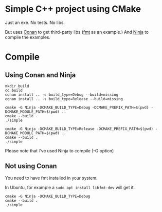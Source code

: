 # Simple C++ project using CMake

Just an exe. No tests. No libs.

But uses [Conan](https://conan.io/) to get third-party libs ([fmt](https://github.com/fmtlib/fmt) as an example.)
And [Ninja](https://ninja-build.org/) to compile the examples.

# Compile

## Using Conan and Ninja

```
mkdir build
cd build
conan install .. -s build_type=Debug --build=missing
conan install .. -s build_type=Release --build=missing

cmake -G Ninja -DCMAKE_BUILD_TYPE=Debug -DCMAKE_PREFIX_PATH=$(pwd) -DCMAKE_MODULE_PATH=$(pwd) ..
cmake --build .
./simple

cmake -G Ninja -DCMAKE_BUILD_TYPE=Release -DCMAKE_PREFIX_PATH=$(pwd) -DCMAKE_MODULE_PATH=$(pwd) ..
cmake --build .
./simple
```
Please note that I've used Ninja to compile (-G option)


## Not using Conan
You need to have fmt installed in your system.

In Ubuntu, for example a
`sudo apt install libfmt-dev`
will get it.

```
cmake -G Ninja -DCMAKE_BUILD_TYPE=Debug
cmake --build .
./simple
```
